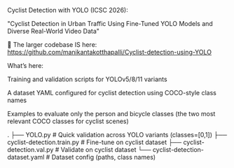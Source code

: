 Cyclist Detection with YOLO (ICSC 2026):

"Cyclist Detection in Urban Traffic Using Fine-Tuned YOLO Models and Diverse Real-World Video Data"

🔗 The larger codebase IS here:
https://github.com/manikantakotthapalli/Cyclist-detection-using-YOLO

What’s here:

Training and validation scripts for YOLOv5/8/11 variants

A dataset YAML configured for cyclist detection using COCO-style class names

Examples to evaluate only the person and bicycle classes (the two most relevant COCO classes for cyclist scenes)

.
├── YOLO.py                         # Quick validation across YOLO variants (classes=[0,1])
├── cyclist-detection.train.py      # Fine-tune on cyclist dataset
├── cyclist-detection.val.py        # Validate on cyclist dataset
└── cyclist-detection-dataset.yaml  # Dataset config (paths, class names)
